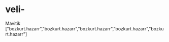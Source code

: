 # veli-
Mavitik 
["bozkurt.hazarr","bozkurt.hazarr","bozkurt.hazarr","bozkurt.hazarr","bozkurt.hazarr"]
